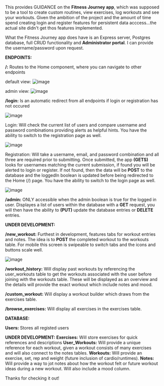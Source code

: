 This provides GUIDANCE on the **Fitness Journey app**, which was supposed to be a tool to create custom routines, view exercises, log workouts and see your workouts. Given the ambition of the project and the amount of time spend creating login and register features for persistent data acccess...the actual site didn't get thos features implemented.

What the Fitness Journey app does have is an Express server, Postgres database, full CRUD functionality and **Administrator portal**. I can provide the username/password upon request.

**ENDPOINTS:**

**/:** Routes to the Home component, where you can navigate to other endpoints

  default view:
  ![image](https://user-images.githubusercontent.com/83915121/126844567-f0b21ccb-08c1-41bf-9d40-1ef1114d2a97.png)

  admin view:
  ![image](https://user-images.githubusercontent.com/83915121/126844533-f1b09d53-bdf5-4665-9a8a-fa5a51db4728.png)

**/login:** Is an automatic redirect from all endpoints if login or registration has not occured

![image](https://user-images.githubusercontent.com/83915121/126843157-9b4dfbae-6bc9-4c55-b6e1-92ddb92dadf5.png)

  Login: Will check the current list of users and compare username and password combinations providing alerts as helpful hints. You have the ability to switch to the  registration page as well.
  
  ![image](https://user-images.githubusercontent.com/83915121/126844072-deadb766-e309-402c-8f7d-edad642c219e.png)
  
  Registration: Will take a username, email, and password combination and all three are required prior to submitting. Once submitted, the app **(GETS)** looks for usernames matching the current submission, if found you will be alerted to login or register. If not found, then the data will be **POST** to the database and the loggedIn boolean is updated before being redirected to the Home (/) page. You have the ability to switch to the login page as well.
  
  ![image](https://user-images.githubusercontent.com/83915121/126844097-ec7e755c-6e2b-4d6a-a17a-5a390ec86413.png)

**/admin:** ONLY accessible when the admin boolean is true for the logged in user. Displayes a list of users within the database with a **GET** request, you will then have the ability to **(PUT)** update the database entries or **DELETE** entries.

**UNDER DEVELOPMENT:**

**/new_workout:** Furthest in development, features tabs for workout entries and notes. The idea is to **POST** the completed workout to the workouts table. For mobile this screen is swipeable to switch tabs and the icons and buttons scale well.

![image](https://user-images.githubusercontent.com/83915121/126844916-45b970a5-cee2-43a2-9ccb-f381046ca13c.png)

**/workout_history:** Will display past workouts by referencing the user_workouts table to get the workouts associated with the user before joining with the workouts table. These will be displayed as an overview and the details will provide the exact workout which include notes and mood.

**/custom_workout:** Will display a workout builder which draws from the exercises table.

**/browse_exercises:** Will display all exercises in the exercises table.

**DATABASE:**

  **Users:** Stores all registed users
  
  **UNDER DEVELOPMENT:**
  **Exercises:** Will store exercises for quick references and descriptions
  **User_Workouts:** Will provide a unique reference for each workout, given a workout consists of many exercises and will also connect to the notes tables.
  **Workouts:** Will provide an exercise, set, rep and weight (future inclusion of cardio/runtimes).
  **Notes:** Will provide a way to jot notes about how the workout felt or future workout ideas during a new workout. Will also include a mood column.
  
  Thanks for checking it out!
  
